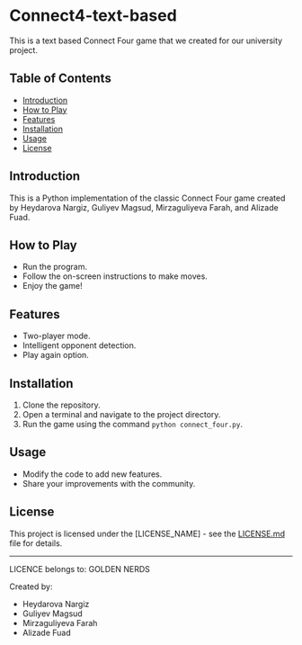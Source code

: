 # Connect4-text-based
This is a text based Connect Four game that we created for our university project.

## Table of Contents

- [Introduction](#connect-four-game)
- [How to Play](#how-to-play)
- [Features](#features)
- [Installation](#installation)
- [Usage](#usage)
- [License](#license)

## Introduction

This is a Python implementation of the classic Connect Four game created by Heydarova Nargiz, Guliyev Magsud, Mirzaguliyeva Farah, and Alizade Fuad.

## How to Play

- Run the program.
- Follow the on-screen instructions to make moves.
- Enjoy the game!

## Features

- Two-player mode.
- Intelligent opponent detection.
- Play again option.

## Installation

1. Clone the repository.
2. Open a terminal and navigate to the project directory.
3. Run the game using the command `python connect_four.py`.

## Usage

- Modify the code to add new features.
- Share your improvements with the community.

## License

This project is licensed under the [LICENSE_NAME] - see the [LICENSE.md](LICENSE.md) file for details.

---

LICENCE belongs to: GOLDEN NERDS

Created by:
- Heydarova Nargiz
- Guliyev Magsud
- Mirzaguliyeva Farah
- Alizade Fuad
